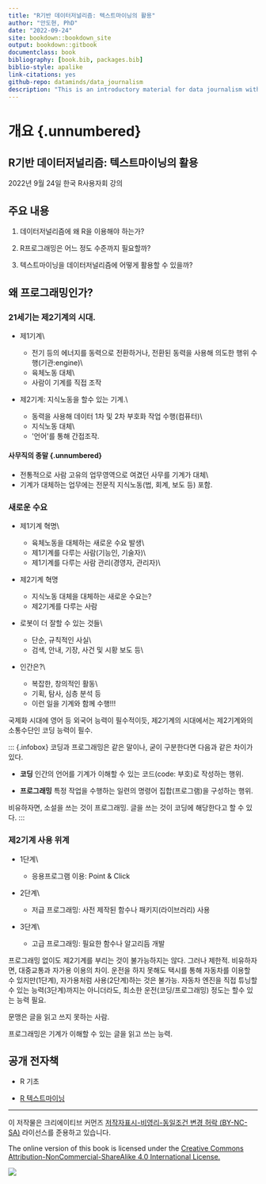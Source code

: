 ```yaml
---
title: "R기반 데이터저널리즘: 텍스트마이닝의 활용"
author: "안도현, PhD"
date: "2022-09-24"
site: bookdown::bookdown_site
output: bookdown::gitbook
documentclass: book
bibliography: [book.bib, packages.bib]
biblio-style: apalike
link-citations: yes
github-repo: dataminds/data_journalism
description: "This is an introductory material for data journalism with text mining. The output format for this example is bookdown::gitbook."
---
```




# 개요 {.unnumbered}

## R기반 데이터저널리즘: 텍스트마이닝의 활용

2022년 9월 24일 한국 R사용자회 강의

## 주요 내용

1.  데이터저널리즘에 왜 R을 이용해야 하는가?

2.  R프로그래밍은 어느 정도 수준까지 필요할까?

3.  텍스트마이닝을 데이터저널리즘에 어떻게 활용할 수 있을까?

## 왜 프로그래밍인가?

### 21세기는 제2기계의 시대.

-   제1기계\

    -   전기 등의 에너지를 동력으로 전환하거나, 전환된 동력을 사용해 의도한 행위 수행(기관:engine)\
    -   육체노동 대체\
    -   사람이 기계를 직접 조작

-   제2기계: 지식노동을 할수 있는 기계.\

    -   동력을 사용해 데이터 1차 및 2차 부호화 작업 수행(컴퓨터)\
    -   지식노동 대체\
    -   '언어'를 통해 간접조작.

#### 사무직의 종말 {.unnumbered}

-   전통적으로 사람 고유의 업무영역으로 여겼던 사무를 기계가 대체\
-   기계가 대체하는 업무에는 전문직 지식노동(법, 회계, 보도 등) 포함.

### 새로운 수요

-   제1기계 혁명\

    -   육체노동을 대체하는 새로운 수요 발생\
    -   제1기계를 다루는 사람(기능인, 기술자)\
    -   제1기계를 다루는 사람 관리(경영자, 관리자)\

-   제2기계 혁명

    -   지식노동 대체을 대체하는 새로운 수요는?
    -   제2기계를 다루는 사람

-   로봇이 더 잘할 수 있는 것들\

    -   단순, 규칙적인 사실\
    -   검색, 안내, 기장, 사건 및 시황 보도 등\

-   인간은?\

    -   복잡한, 창의적인 활동\
    -   기획, 탐사, 심층 분석 등
    -   이런 일을 기계와 함께 수행!!!

국제화 시대에 영어 등 외국어 능력이 필수적이듯, 제2기계의 시대에서는 제2기계와의 소통수단인 코딩 능력이 필수.

::: {.infobox}
코딩과 프로그래밍은 같은 말이나, 굳이 구분한다면 다음과 같은 차이가 있다.

-   **코딩** 인간의 언어를 기계가 이해할 수 있는 코드(code: 부호)로 작성하는 행위.

-   **프로그래밍** 특정 작업을 수행하는 일련의 명령어 집합(프로그램)을 구성하는 행위.

비유하자면, 소설을 쓰는 것이 프로그래밍. 글을 쓰는 것이 코딩에 해당한다고 할 수 있다.
:::

### 제2기계 사용 위계

-   1단계\

    -   응용프로그램 이용: Point & Click

-   2단계\

    -   저급 프로그래밍: 사전 제작된 함수나 패키지(라이브러리) 사용

-   3단계\

    -   고급 프로그래밍: 필요한 함수나 알고리듬 개발

프로그래밍 없이도 제2기계를 부리는 것이 불가능하지는 않다. 그러나 제한적. 비유하자면, 대중교통과 자가용 이용의 차이. 운전을 하지 못해도 택시를 통해 자동차를 이용할 수 있지만(1단계), 자가용처럼 사용(2단계)하는 것은 불가능. 자동차 엔진을 직접 튜닝할수 있는 능력(3단계)까지는 아니더라도, 최소한 운전(코딩/프로그래밍) 정도는 할수 있는 능력 필요.

문맹은 글을 읽고 쓰지 못하는 사람.

프로그래밍은 기계가 이해할 수 있는 글을 읽고 쓰는 능력.

## 공개 전자책

-   R 기초

-   [R 텍스트마이닝](https://r2bit.com/book_tm/)

------------------------------------------------------------------------

이 저작물은 크리에이티브 커먼즈 [저작자표시-비영리-동일조건 변경 허락 (BY-NC-SA)](http://ccl.cckorea.org/about/) 라이선스를 준용하고 있습니다.

The online version of this book is licensed under the [Creative Commons Attribution-NonCommercial-ShareAlike 4.0 International License.](http://ccl.cckorea.org/about/)

![](https://r2bit.com/book_tm/images/by-nc-sa.png)
